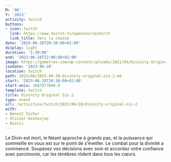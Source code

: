 ```yaml
---
M: '06'
Y: '2023'
activity: twitch
buttons:
- icon: twitch
  link: https://www.twitch.tv/opensourcechurch
  link_title: Vers la chaine
date: '2023-06-28T20:30:00+02:00'
display: light
duration: '1:30:00'
end: '2023-06-28T22:00:00+02:00'
image: https://gametrex.com/wp-content/uploads/2021/04/Divinity-Original-Sin-2-Definitive-Edition-Free-Download.jpg
isodate: '2023-06-28'
location: twitch
path: 2023/06/2023-06-28-divinity-original-sin-2.md
start: '2023-06-28T20:30:00+02:00'
start-unix: 1687977000.0
template: twitch
title: Divinity Original Sin 2
type: event
url: /activities/twitch/2023/06/28/divinity-original-sin-2
with:
- Benoît Ischer
- Olivier Keshavjee
- Dainii
---
```

Le Divin est mort, le Néant approche à grands pas, et la puissance qui sommeille en vous est sur le point de s'éveiller. Le combat pour la divinité a commencé. Soupesez vos décisions avec soin et accordez votre confiance avec parcimonie, car les ténèbres rôdent dans tous les cœurs.